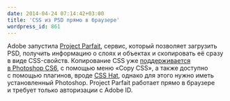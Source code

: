 ```yaml
---
date: 2014-04-24 07:14:42+03:00
title: 'CSS из PSD прямо в браузере'
wordpress_id: 861
---
```


Adobe запустила [Project Parfait](https://projectparfait.adobe.com/), сервис, который позволяет загрузить PSD, получить информацию о слоях и объектах и скопировать её сразу в виде CSS-свойств. Копирование CSS уже [поддерживается в Photoshop CS6](http://helpx.adobe.com/ru/photoshop/using/copy-css-shape-or-text.html), с помощью меню «Copy CSS», а также доступно с помощью плагинов, вроде [CSS Hat](https://csshat.com/), однако для этого нужно иметь установленный Photoshop. Project Parfait работает прямо в браузере и требует только авторизации с Adobe ID.
